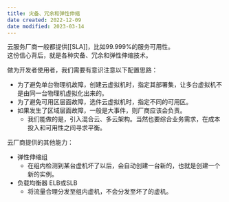 ```yaml
---
title: 灾备、冗余和弹性伸缩
date created: 2022-12-09
date modified: 2023-03-14
---
```


云服务厂商一般都提供[[SLA]]，比如99.999%的服务可用性。  
这份信心背后，就是各种灾备、冗余和弹性伸缩技术。

做为开发者使用者，我们需要有意识注意以下配置思路：

- 为了避免单台物理机故障，创建云虚拟机时，指定其部署集，让多台虚拟机不是由同一台物理机虚拟化出来的。
- 为了避免可用区层面故障，选件云虚拟机时，指定不同的可用区。
- 如果发生了区域层面故障，一般是大事件，则厂商应该会负责。
	- 我们能做的是，引入混合云、多云架构。当然也要综合业务需求，在成本投入和可用性之间寻求平衡。

云厂商提供的其他能力：

- 弹性伸缩组
	- 在组内检测到某台虚机坏了以后，会自动创建一台新的，也就是创建一个新的实例。
- 负载均衡器 ELB或SLB
	- 将流量合理分发至组内虚机，不会分发至坏了的虚机。
